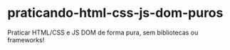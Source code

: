 # praticando-html-css-js-dom-puros
Praticar HTML/CSS e JS DOM de forma pura, sem bibliotecas ou frameworks!
